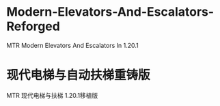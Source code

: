 # Modern-Elevators-And-Escalators-Reforged
MTR Modern Elevators And Escalators In 1.20.1
# 现代电梯与自动扶梯重铸版
MTR 现代电梯与扶梯 1.20.1移植版

